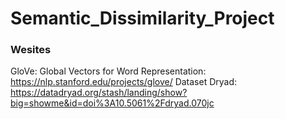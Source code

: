 # Semantic_Dissimilarity_Project
 
### Wesites
GloVe: Global Vectors for Word Representation: https://nlp.stanford.edu/projects/glove/ 
Dataset Dryad: https://datadryad.org/stash/landing/show?big=showme&id=doi%3A10.5061%2Fdryad.070jc

